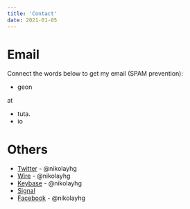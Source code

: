```yaml
---
title: 'Contact'
date: 2021-01-05
---
```


# Email

Connect the words below to get my email (SPAM prevention):

- geon

at

- tuta.
- io

# Others

- [Twitter](https://twitter.com/nikolayhg) - @nikolayhg
- [Wire](https://wire.com) - @nikolayhg
- [Keybase](https://keybase.io/nikolayhg) - @nikolayhg
- [Signal](https://signal.org/)
- [Facebook](https://www.facebook.com/nikolayhg/) - @nikolayhg
